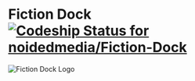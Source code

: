 Fiction Dock [ ![Codeship Status for noidedmedia/Fiction-Dock](https://codeship.com/projects/6aaaf110-f1c6-0132-77aa-52b2bfb2ddb1/status?branch=master)](https://codeship.com/projects/84989)
========

![Fiction Dock Logo](http://i.imgur.com/vFNLbd7.png)
